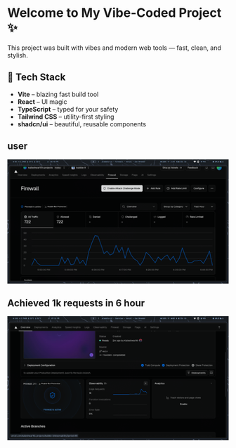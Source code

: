 # Welcome to My Vibe-Coded Project ✨

This project was built with vibes and modern web tools — fast, clean, and stylish.

## 🚀 Tech Stack



- **Vite** – blazing fast build tool  
- **React** – UI magic  
- **TypeScript** – typed for your safety  
- **Tailwind CSS** – utility-first styling  
- **shadcn/ui** – beautiful, reusable components

## user 



![Screenshot at 18:48:53](public/250602_18h48m53s_screenshot.png)
## Achieved 1k requests in 6 hour

![Screenshot at 18:50:08](public/1kuser.png)
